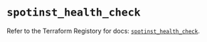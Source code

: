 # `spotinst_health_check`

Refer to the Terraform Registory for docs: [`spotinst_health_check`](https://www.terraform.io/docs/providers/spotinst/r/health_check).
